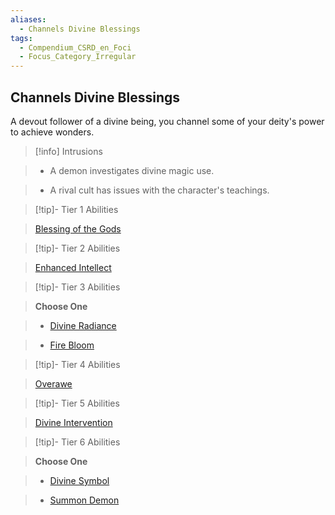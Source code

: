```yaml
---
aliases:
  - Channels Divine Blessings
tags:
  - Compendium_CSRD_en_Foci
  - Focus_Category_Irregular
---
```

  
    
## Channels Divine Blessings    
A devout follower of a divine being, you channel some of your deity's power to achieve wonders.    
  
>[!info] Intrusions    
>- A demon investigates divine magic use.    
>- A rival cult has issues with the character's teachings.    
  
  
>[!tip]- Tier 1 Abilities    
> [Blessing of the Gods](Blessing-of-the-Gods.md)    
  
  
>[!tip]- Tier 2 Abilities    
> [Enhanced Intellect](Enhanced-Intellect.md)    
  
  
>[!tip]- Tier 3 Abilities    
> **Choose One**    
>- [Divine Radiance](Divine-Radiance.md)    
>- [Fire Bloom](Fire-Bloom.md)    
  
  
>[!tip]- Tier 4 Abilities    
> [Overawe](Overawe.md)    
  
  
>[!tip]- Tier 5 Abilities    
> [Divine Intervention](Divine-Intervention.md)    
  
  
>[!tip]- Tier 6 Abilities    
> **Choose One**    
>- [Divine Symbol](Divine-Symbol.md)    
>- [Summon Demon](Summon-Demon.md)